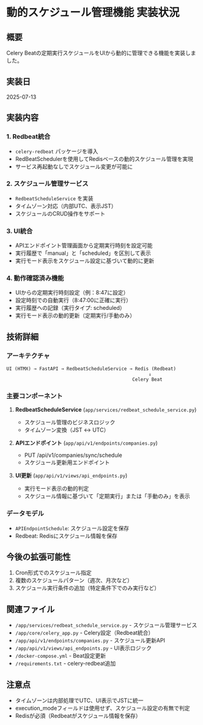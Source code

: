 # 動的スケジュール管理機能 実装状況

## 概要
Celery Beatの定期実行スケジュールをUIから動的に管理できる機能を実装しました。

## 実装日
2025-07-13

## 実装内容

### 1. Redbeat統合
- `celery-redbeat` パッケージを導入
- RedBeatSchedulerを使用してRedisベースの動的スケジュール管理を実現
- サービス再起動なしでスケジュール変更が可能に

### 2. スケジュール管理サービス
- `RedbeatScheduleService` を実装
- タイムゾーン対応（内部UTC、表示JST）
- スケジュールのCRUD操作をサポート

### 3. UI統合
- APIエンドポイント管理画面から定期実行時刻を設定可能
- 実行履歴で「manual」と「scheduled」を区別して表示
- 実行モード表示をスケジュール設定に基づいて動的に更新

### 4. 動作確認済み機能
- UIからの定期実行時刻設定（例：8:47に設定）
- 設定時刻での自動実行（8:47:00に正確に実行）
- 実行履歴への記録（実行タイプ: scheduled）
- 実行モード表示の動的更新（定期実行/手動のみ）

## 技術詳細

### アーキテクチャ
```
UI (HTMX) → FastAPI → RedbeatScheduleService → Redis (Redbeat)
                                                    ↓
                                              Celery Beat
```

### 主要コンポーネント
1. **RedbeatScheduleService** (`app/services/redbeat_schedule_service.py`)
   - スケジュール管理のビジネスロジック
   - タイムゾーン変換（JST ↔ UTC）

2. **APIエンドポイント** (`app/api/v1/endpoints/companies.py`)
   - PUT /api/v1/companies/sync/schedule
   - スケジュール更新用エンドポイント

3. **UI更新** (`app/api/v1/views/api_endpoints.py`)
   - 実行モード表示の動的判定
   - スケジュール情報に基づいて「定期実行」または「手動のみ」を表示

### データモデル
- `APIEndpointSchedule`: スケジュール設定を保存
- Redbeat: Redisにスケジュール情報を保存

## 今後の拡張可能性
1. Cron形式でのスケジュール指定
2. 複数のスケジュールパターン（週次、月次など）
3. スケジュール実行条件の追加（特定条件下でのみ実行など）

## 関連ファイル
- `/app/services/redbeat_schedule_service.py` - スケジュール管理サービス
- `/app/core/celery_app.py` - Celery設定（Redbeat統合）
- `/app/api/v1/endpoints/companies.py` - スケジュール更新API
- `/app/api/v1/views/api_endpoints.py` - UI表示ロジック
- `/docker-compose.yml` - Beat設定更新
- `/requirements.txt` - celery-redbeat追加

## 注意点
- タイムゾーンは内部処理でUTC、UI表示でJSTに統一
- execution_modeフィールドは使用せず、スケジュール設定の有無で判定
- Redisが必須（Redbeatがスケジュール情報を保存）